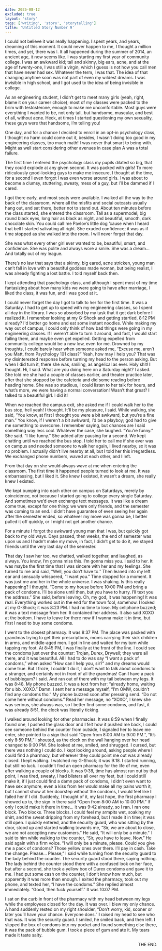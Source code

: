 ```yaml
---
date: 2025-08-12
excluded: true
layout: 'story'
tags: ['writing', 'story', 'storytelling']
title: 'Untitled Story Number 9'
---
```


I could not believe it was really happening. I spent years, and years, dreaming of this moment. It could never happen to me, I thought a million times, and yet, there was I. It all happened during the summer of 2014, an ancient age, it now seems like. I was starting my first year of community college. I was an awkward kid; tall and skinny, big ears, acne, and at the age of twenty-one, I was still a virgin, which I guess is not how you call men that have never had sex. Whatever the term, I was that. The idea of that changing anytime soon was not part of even my wildest dreams. I was invisible in high school, and I got used to the idea of being invisible in college.

As an engineering student, I didn’t get to meet many girls (yeah, right, blame it on your career choice); most of my classes were packed to the brim with testosterone, enough to make me uncomfortable. Most guys were everything I wanted to be, not only tall, but handsome, muscular, and best of all, without acne. Heck, at times I started questioning my own sexuality, these guys were that handsome, I’m telling you!

One day, and for a chance I decided to enroll in an opt-in psychology class, I thought no harm could come out it, besides, I wasn’t doing too good in my engineering classes, too much math! I was never that smart to being with. Might as well start considering other avenues in case plan A was a total failure.

The first time I entered the psychology class my pupils dilated so big, that they could explode at any given second. It was packed with girls! To more ridiculously good-looking guys to make me insecure, I thought at the time, for a second I even forgot I was even worse around girls. I was about to become a clumsy, stuttering, sweaty, mess of a guy, but I’ll be dammed if I cared.

I got there early, and most seats were available. I walked all the way to the back of the classroom, where all the misfits and social outcasts usually hang out, and sat there, better not to stand out. About ten minutes before the class started, she entered the classroom. Tall as a supermodel, big round black eyes, long hair as black as night, and beautiful, smooth, dark chocolate skin. You could call me Pavlov’s little dog ‘cause when I heard that bell I started salivating all right. She exuded confidence; it was as if time stopped as she walked into the room. I will never forget that day.

She was what every other girl ever wanted to be, beautiful, smart, and confidence. She was polite and always wore a smile. She was a dream… And totally out of my league.

There’s no law that says that a skinny, big eared, acne stricken, young man can’t fall in love with a beautiful goddess made woman, but being realist, I was already fighting a lost battle. I told myself back then.

I kept attending that psychology class, and although I spent most of my time fantasizing about how many kids we were going to have after marriage, I liked the class, it was fun, and I was good at it.

I could never forget the day I got to talk to her for the first time. It was a Saturday. I had to get up to speed with my engineering classes, so I spent all day in the library. I was so absorbed by my task that it got dark before I realized it. I remember looking at my G-Shock and getting startled, 8:12 PM already? I'd better go home and eat some instant noodles. While making my way out of campus, I could only think of how bad things were going in my engineering classes. If I weren’t able to turn it around, and fast, I would start failing them, and maybe even get expelled. Getting expelled from community college would be a new low, even for me. Drowned by my thoughts, I could barely hear when someone asked me, “Excuse me, aren’t you Matt, from Psychology 101 class?” Yeah, how may I help you? That was my disinterested response before turning my head to the person asking. But when I did turn it, there she was, smiling, as angelical as ever. Holy shit! I thought. Hi, I said. What are you doing here on a Saturday night? I asked. She told me she had a couple of classes earlier, and theater practice later, after that she stopped by the cafeteria and did some reading before heading home. She was so studious, I could listen to her talk for hours, and what’s more, we were having a normal conversation! Wasn’t that great? I talked to a beautiful girl. I did it!

When we reached the campus exit, she asked me if I could walk her to the bus stop, hell yeah! I thought. It’ll be my pleasure, I said. While walking, she said, “You know, at first I thought you were a bit awkward, but you’re a fine man.” You know, if I weren’t a bit awkward, I’d be a playboy; god had to give me something to overcome. I remember saying, but chances are I said something way less cool. Whatever the case, she laughed. “You’re funny.” She said. “I like funny.” She added after pausing for a second. We kept chatting until we reached the bus stop. I told her to call me if she ever was on campus and needed someone to walk her again, I lived nearby, so it was no problem. I actually didn’t live nearby at all, but I told her this irregardless. We exchanged phone numbers, waved at each other, and I left.

From that day on she would always wave at me when entering the classroom. The first time it happened people turned to look at me. It was embarrassing, but I liked it. She knew I existed, it wasn’t a dream, she really knew I existed.

We kept bumping into each other on campus on Saturdays, merely by coincidence, not because I started going to college every single Saturday. And sometimes we’d even exchange text messages. It was like a dream come true, except for one thing: we were only friends, and the semester was coming to an end. I didn’t have guarantee of even seeing her again after the semester ended, so whatever my move was gonna be, I better pulled it off quickly, or I might not get another chance.

For a minute I forgot the awkward young man that I was, but quickly got back to my old ways. Days passed, then weeks, the end of semester was upon us and I hadn’t make my move, in fact, I didn’t get to do it, we stayed friends until the very last day of the semester.

That day I saw her too, we chatted, walked together, and laughed, as always. You know, I’m gonna miss this. I’m gonna miss you. I said to her. It was maybe the first time that I was sincere with her and my feelings. She turned to me and said, “Well, you don’t have to.” Then leaned into my left ear and sensually whispered, “I want you.” Time stopped for a moment. It was just me and her in the whole universe. I was shaking. Is this really happening? I thought. “Come to my house before 10:00 PM and bring a pack of condoms. I’ll be alone until then, but you have to hurry. I’ll text you the address.” She said, before leaving. Oh, my god, it was happening! It was real. Everything worked out in the end for the town fool, somehow. I looked at my G-Shock; it was 8:23 PM. I had no time to lose. My cellphone buzzed; it was a text message from her. It contained her address. It also said XOXO at the bottom. I have to leave for there now if I wanna make it in time, but first I need to buy some condoms.

I went to the closest pharmacy. It was 8:37 PM. The place was packed with grandmas trying to get their prescriptions, moms carrying their sick children in arms, and middle-aged men. I got in line and waited for my turn while tapping my foot. At 8:45 PM, I was finally at the front of the line. I could see the condoms just over the counter: Trojan, Durex, Drywell; they were all there, and it was beautiful. All I had to do was say “I want a pack of condoms,” when asked “How can I help you, sir?” and my dreams would come true. But I froze, I couldn’t do it, I don’t want to talk about condoms to a stranger, and certainly not in front of all the grandmas! Can I have a pack of bubblegum? I said. And ran out of there with my tail between my legs. It was 8:48. My phone buzzed. It was a text from her: “already home, waiting for u bb. XOXO.” Damn. I sent her a message myself, “I’m OMW, couldn’t find any condoms tho.” My phone buzzed soon after pressing send. “Do not come here without condoms.” Read her message, no “XOXO”, I knew she was serious, she always was, so I better find some condoms, and fast, it was already 8:51, the clock was literally ticking.

I walked around looking for other pharmacies. It was 8:59 when I finally found one, I pushed the glass door and I felt how it pushed me back, I could see someone behind the counter from outside, I signaled her to leave me enter, she pointed to a sign that said “Open from 8:00 AM to 9:00 PM.”, “It’s only 8:59 PM,” I shouted, as the clock on the wall hanging over her head changed to 9:00 PM. She looked at me, smiled, and shrugged. I cursed, but there was nothing I could do. I kept looking around, asking people where I could find a pharmacy, but wherever they could point me out was already closed. I kept walking. I watched my G-Shock; it was 9:18. I started running, but still no luck. I couldn’t find an open pharmacy for the life of me, even after walking a couple of blocks. It was 9:38, time has almost run out by that point, I was tired, sweaty, I had blisters all over my feet, but I could still make it, if I just could find a damn pack of condoms, I didn’t even want to have sex anymore, even a kiss from her would make all my pains worth it, but I cannot show at her doorstep without the condoms, I would feel like I failed her if I did. Suddenly, I thought of it, my last hope, the first pharmacy I showed up to, the sign in there said “Open from 8:00 AM to 10:00 PM.” If only I could make it there in time… It was 9:42 already, so I ran. I ran one block. Two blocks. Three blocks. I could feel my armpits wet, soaking my shirt, and the sweat dripping from my forehead, but I made it in time; it was still open. I quickly entered, and the security guard, who was sitting
 by the door, stood up and started walking towards me, “Sir, we are about to close, we are not accepting new customers.” He said, “It will only be a minute.” I said to him while walking to the counter, “Sir, you have to leave. Now.” He said again with a firm voice. “I will only be a minute, please. Could you give me a pack of condoms? Those yellow ones over there. I’ll pay in cash. Take the change. Please… Please,” I said while turning from the security guard to the lady behind the counter. The security guard stood there, saying nothing. The lady behind the counter stood there with a confused look on her face, but after a second, she took a yellow box of Durex condoms and gave it to me. I had put some cash on the counter, I don’t know how much, but apparently it was more than enough. I exited the pharmacy, took out my phone, and texted her, “I have the condoms.” She replied almost immediately. “Good, then fuck yourself.” It was 10:07 PM.

I sat on the curb in front of the pharmacy with my head between my legs while the employees closed for the day. It was over. I blew my only chance. A hand suddenly rested on my right shoulder, “Don’t worry, kid, sooner or later you’ll have your chance. Everyone does.” I raised my head to see who that was. It was the security guard. I smiled, he smiled back, and then left. I slipped the box of condoms into my pocket and found something else there, it was the pack of bubble gum. I took a piece of gum and ate it. My tears made it taste salty.

<p style="text-align:right">THE END.</p>